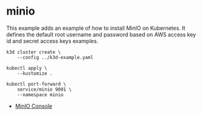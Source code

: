# minio

This example adds an example of how to install MinIO on Kubernetes. It defines
the default root username and password based on AWS access key id and secret
access keys examples.

```
k3d cluster create \
    --config ../k3d-example.yaml

kubectl apply \
    --kustomize .

kubectl port-forward \
    service/minio 9001 \
    --namespace minio
```

* [MinIO Console](http://localhost:9001)

